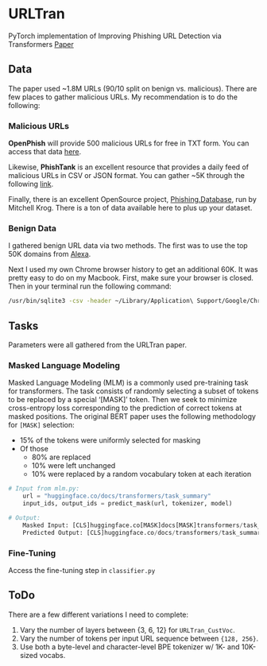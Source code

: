 # URLTran
PyTorch implementation of Improving Phishing URL Detection via Transformers [Paper](https://arxiv.org/pdf/2106.05256.pdf)

## Data
The paper used ~1.8M URLs (90/10 split on benign vs. malicious). There are few places to gather malicious URLs. My recommendation is to do the following:

### Malicious URLs
__OpenPhish__ will provide 500 malicious URLs for free in TXT form. You can access that data [here](https://openphish.com/phishing_database.html).

Likewise, __PhishTank__ is an excellent resource that provides a daily feed of malicious URLs in CSV or JSON format. You can gather ~5K through the following [link](https://www.phishtank.com/developer_info.php).

Finally, there is an excellent OpenSource project, [Phishing.Database](https://github.com/mitchellkrogza/Phishing.Database), run by Mitchell Krog. There is a ton of data available here to plus up your dataset.

### Benign Data
I gathered benign URL data via two methods. The first was to use the top 50K domains from [Alexa](http://s3.amazonaws.com/alexa-static/top-1m.csv.zip).

Next I used my own Chrome browser history to get an additional 60K. It was pretty easy to do on my Macbook. First, make sure your browser is closed. Then in your terminal run the following command:

```bash
/usr/bin/sqlite3 -csv -header ~/Library/Application\ Support/Google/Chrome/Default/History "SELECT urls.id, urls.url FROM urls JOIN visits ON urls.id = visits.url LEFT JOIN visit_source ON visits.id = visit_source.id order by last_visit_time asc;" > history.csv
```

## Tasks
Parameters were all gathered from the URLTran paper.
### Masked Language Modeling
Masked Language Modeling (MLM) is a commonly used pre-training task for transformers. The task consists of randomly selecting a subset of tokens to be replaced by a special ‘[MASK]’ token. Then we seek to minimize cross-entropy loss corresponding to the prediction of correct tokens at masked positions. The original BERT paper uses the following methodology for `[MASK]` selection:
- 15% of the tokens were uniformly selected for masking
- Of those
  - 80% are replaced
  - 10% were left unchanged
  - 10% were replaced by a random vocabulary token at each iteration

```python
# Input from mlm.py:
    url = "huggingface.co/docs/transformers/task_summary"
    input_ids, output_ids = predict_mask(url, tokenizer, model)

# Output:
    Masked Input: [CLS]huggingface.co[MASK]docs[MASK]transformers/task_summary[SEP]
    Predicted Output: [CLS]huggingface.co/docs/transformers/task_summary[SEP]
```

### Fine-Tuning
Access the fine-tuning step in `classifier.py`

## ToDo
There are a few different variations I need to complete:
1. Vary the number of layers between {3, 6, 12} for `URLTran_CustVoc`.
2. Vary the number of tokens per input URL sequence between `{128, 256}`.
3. Use both a byte-level and character-level BPE tokenizer w/ 1K- and 10K-sized vocabs.